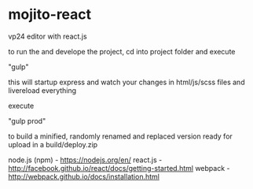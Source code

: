 # mojito-react
vp24 editor with react.js

to run the and develope the project, cd into project folder and execute

"gulp"

this will startup express and watch your changes in html/js/scss files and livereload everything

execute

"gulp prod"

to build a minified, randomly renamed and replaced version ready for upload in a build/deploy.zip

node.js (npm) - https://nodejs.org/en/
react.js - http://facebook.github.io/react/docs/getting-started.html
webpack - http://webpack.github.io/docs/installation.html
